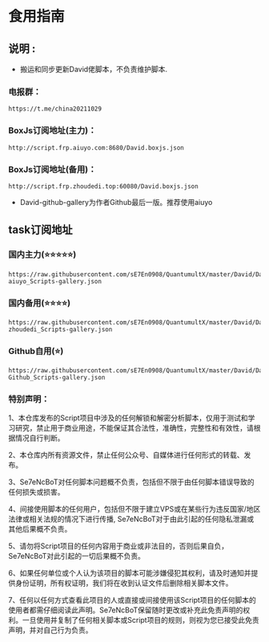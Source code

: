 # 食用指南

## 说明 :
* 搬运和同步更新David佬脚本，不负责维护脚本.
### 电报群：
    https://t.me/china20211029
### BoxJs订阅地址(主力)：
    http://script.frp.aiuyo.com:8680/David.boxjs.json
### BoxJs订阅地址(备用)：
    http://script.frp.zhoudedi.top:60080/David.boxjs.json
* David-github-gallery为作者Github最后一版。推荐使用aiuyo
## task订阅地址
### 国内主力(⭐️⭐️⭐️⭐️⭐️)
    https://raw.githubusercontent.com/sE7En0908/QuantumultX/master/David/David-aiuyo_Scripts-gallery.json
### 国内备用(⭐️⭐️⭐️⭐️)
    https://raw.githubusercontent.com/sE7En0908/QuantumultX/master/David/David-zhoudedi_Scripts-gallery.json
### Github自用(⭐️)
    https://raw.githubusercontent.com/sE7En0908/QuantumultX/master/David/David-Github_Scripts-gallery.json


### 特别声明：

1、本仓库发布的Script项目中涉及的任何解锁和解密分析脚本，仅用于测试和学习研究，禁止用于商业用途，不能保证其合法性，准确性，完整性和有效性，请根据情况自行判断。

2、本仓库内所有资源文件，禁止任何公众号、自媒体进行任何形式的转载、发布。

3、Se7eNcBoT对任何脚本问题概不负责，包括但不限于由任何脚本错误导致的任何损失或损害。

4、间接使用脚本的任何用户，包括但不限于建立VPS或在某些行为违反国家/地区法律或相关法规的情况下进行传播, Se7eNcBoT对于由此引起的任何隐私泄漏或其他后果概不负责。

5、请勿将Script项目的任何内容用于商业或非法目的，否则后果自负，Se7eNcBoT对此引起的一切后果概不负责。

6、如果任何单位或个人认为该项目的脚本可能涉嫌侵犯其权利，请及时通知并提供身份证明，所有权证明，我们将在收到认证文件后删除相关脚本文件。

7、任何以任何方式查看此项目的人或直接或间接使用该Script项目的任何脚本的使用者都需仔细阅读此声明。Se7eNcBoT保留随时更改或补充此免责声明的权利。一旦使用并复制了任何相关脚本或Script项目的规则，则视为您已接受此免责声明，并对自己行为负责。
